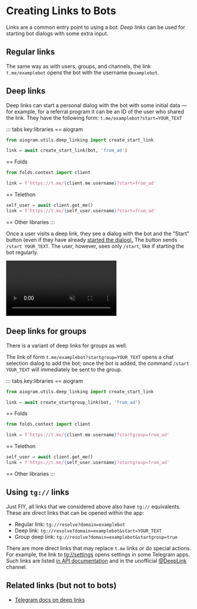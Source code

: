 # Creating Links to Bots

Links are a common entry point to using a bot. 
_Deep links_ can be used for starting bot dialogs with some extra input.

## Regular links

The same way as with users, groups, and channels, 
the link `t.me/examplebot` opens the bot with the username `@examplebot`.

## Deep links

Deep links can start a personal dialog with the bot with some initial data —
for example, for a referral program it can be an ID of the user who shared the link.
They have the following form: `t.me/examplebot?start=YOUR_TEXT`

::: tabs key:libraries
== aiogram
```python
from aiogram.utils.deep_linking import create_start_link

link = await create_start_link(bot, 'from_ad')
```
== Folds
```python
from folds.context import client

link = f'https://t.me/{client.me.username}?start=from_ad'
```
== Telethon
```python
self_user = await client.get_me()
link = f'https://t.me/{self_user.username}?start=from_ad'
```
== Other libraries
<HelpNeeded/>
:::

Once a user visits a deep link, they see a dialog with the bot and the "Start" button 
(even if they have already [started the dialog).](../chats/pm) 
The button sends `/start YOUR_TEXT`.
The user, however, sees only `/start`, like if starting the bot regularly.

<video controls loop muted preload="auto">
<source src="/pictures/ru/start.webm" type="video/mp4">
</video>

## Deep links for groups

There is a variant of deep links for groups as well.

The link of form `t.me/examplebot?startgroup=YOUR_TEXT` opens a chat selection dialog to add the bot;
once the bot is added, the command `/start YOUR_TEXT` will immediately be sent to the group.

::: tabs key:libraries
== aiogram
```python
from aiogram.utils.deep_linking import create_start_link

link = await create_startgroup_link(bot, 'from_ad')
```
== Folds
```python
from folds.context import client

link = f'https://t.me/{client.me.username}?startgroup=from_ad'
```
== Telethon
```python
self_user = await client.get_me()
link = f'https://t.me/{self_user.username}?startgroup=from_ad'
```
== Other libraries
<HelpNeeded/>
:::

## Using `tg://` links

Just FIY, all links that we considered above also have `tg://` equivalents. These are direct links that can be opened within the app:

- Regular link: `tg://resolve?domain=examplebot`
- Deep link: `tg://resolve?domain=examplebot&start=YOUR_TEXT`
- Group deep link: `tg://resolve?domain=examplebot&startgroup=true`

There are more direct links that may replace `t.me` links or do special actions.
For example, the link to [tg://settings](tg://settings) opens settings in some Telegram apps.
Such links are listed [in API documentation](https://core.telegram.org/api/links) and
in the unofficial [@DeepLink](https://t.me/deeplink) channel.


## Related links (but not to bots)

- [Telegram docs on deep links](https://core.telegram.org/bots/features#deep-linking)

